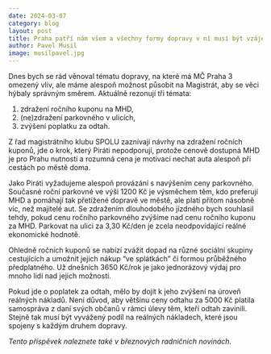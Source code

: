 ```yaml
---
date: 2024-03-07
category: blog
layout: post
title: Praha patří nám všem a všechny formy dopravy v ní musí být vzájemně vyvážené
author: Pavel Musil
image: musilpavel.jpg
---
```


Dnes bych se rád věnoval tématu dopravy, na které má MČ Praha 3 omezený vliv, ale máme alespoň možnost působit na Magistrát, aby se věci hýbaly správným směrem. Aktuálně rezonují tři témata:

1. zdražení ročního kuponu na MHD,
2. (ne)zdražení parkovného v ulicích,
3. zvýšení poplatku za odtah.

Z řad magistrátního klubu SPOLU zaznívají návrhy na zdražení ročních kuponů, jde o krok, který Piráti nepodporují, protože cenově dostupná MHD je pro Prahu nutností a rozumná cena je motivací nechat auta alespoň při cestách po městě doma.

Jako Piráti vyžadujeme alespoň provázání s navýšením ceny parkovného. Současné roční parkovné ve výši 1200 Kč je výsměchem těm, kdo preferují MHD a pomáhají tak přetížené dopravě ve městě, ale platí přitom násobně víc, než majitelé aut. Se zdražením dlouhodobého jízdného bych souhlasil tehdy, pokud cenu ročního parkovného zvýšíme nad cenu ročního kuponu za MHD. Parkovat na ulici za 3,30 Kč/den je zcela neodpovídající reálné ekonomické hodnotě.

Ohledně ročních kuponů se nabízí zvážit dopad na různé sociální skupiny cestujících a umožnit jejich nákup “ve splátkách” či formou průběžného předplatného. Už dnešních 3650 Kč/rok je jako jednorázový výdaj pro mnoho lidí nad jejich možnosti.

Pokud jde o poplatek za odtah, mělo by dojít k jeho zvýšení na úroveň reálných nákladů. Není důvod, aby většinu ceny odtahu za 5000 Kč platila samospráva z daní svých občanů v rámci úlevy těm, kteří odtah zavinili. Stejně tak musí být vyvážený podíl na reálných nákladech, které jsou spojeny s každým druhem dopravy.

*Tento příspěvek naleznete také v březnových radničních novinách.*


